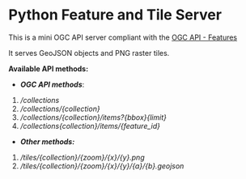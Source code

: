 # Python Feature and Tile Server

This is a mini OGC API server compliant with the [OGC API - Features](https://docs.opengeospatial.org/is/17-069r3/17-069r3.html)
 
It serves GeoJSON objects and PNG raster tiles.

**Available API methods:**

*  ***OGC API methods***:
1. */collections*
2. */collections/{collection}*
3. */collections/{collection}/items?{bbox}{limit}*
4. */collections{collection}/items/{feature_id}*

* ***Other methods:***
1. */tiles/{collection}/{zoom}/{x}/{y}.png*
2. */tiles/{collection}/{zoom}/{x}/{y}/{a}/{b}.geojson*
